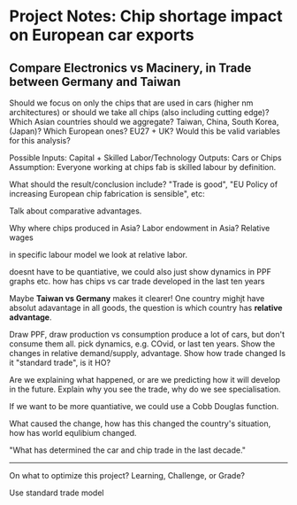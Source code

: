 # Project Notes: Chip shortage impact on European car exports

## Compare Electronics vs Macinery, in Trade between Germany and Taiwan

Should we focus on only the chips that are used in cars (higher nm architectures) or should we take all chips (also including cutting edge)?
Which Asian countries should we aggregate? Taiwan, China, South Korea, (Japan)?
Which European ones? EU27 + UK?
Would this be valid variables for this analysis?

Possible Inputs: Capital + Skilled Labor/Technology
Outputs: Cars or Chips
Assumption: Everyone working at chips fab is skilled labour by definition.

What should the result/conclusion include? "Trade is good", "EU Policy of increasing European chip fabrication is sensible", etc:

Talk about comparative advantages.

Why where chips produced in Asia?
Labor endowment in Asia? Relative wages

in specific labour model we look at relative labor.

doesnt have to be quantiative, we could also just show dynamics in PPF graphs etc.
how has chips vs car trade developed in the last ten years

Maybe **Taiwan vs Germany** makes it clearer!
One country mighjt have absolut adavantage in all goods, the question is which country has **relative advantage**.

Draw PPF, draw production vs consumption
produce a lot of cars, but don't consume them all.
pick dynamics, e.g. COvid, or last ten years.
Show the changes in relative demand/supply, advantage. Show how trade changed
Is it "standard trade", is it HO?

Are we explaining what happened, or are we predicting how it will develop in the future.
Explain why you see the trade, why do we see specialisation.

If we want to be more quantiative, we could use a Cobb Douglas function.

What caused the change, how has this changed the country's situation, how has world equlibium changed.

"What has determined the car and chip trade in the last decade."

---

On what to optimize this project?
Learning, Challenge, or Grade?

Use standard trade model
